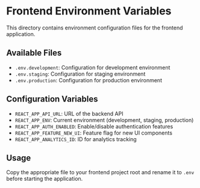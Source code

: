 # Frontend Environment Variables

This directory contains environment configuration files for the frontend application.

## Available Files

- `.env.development`: Configuration for development environment
- `.env.staging`: Configuration for staging environment
- `.env.production`: Configuration for production environment

## Configuration Variables

- `REACT_APP_API_URL`: URL of the backend API
- `REACT_APP_ENV`: Current environment (development, staging, production)
- `REACT_APP_AUTH_ENABLED`: Enable/disable authentication features
- `REACT_APP_FEATURE_NEW_UI`: Feature flag for new UI components
- `REACT_APP_ANALYTICS_ID`: ID for analytics tracking

## Usage

Copy the appropriate file to your frontend project root and rename it to `.env` before starting the application. 